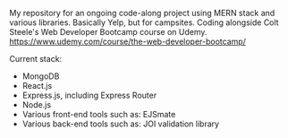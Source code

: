 My repository for an ongoing code-along project using MERN stack and various libraries. Basically Yelp, but for campsites.
Coding alongside Colt Steele's Web Developer Bootcamp course on Udemy.
https://www.udemy.com/course/the-web-developer-bootcamp/

Current stack:
- MongoDB
- React.js
- Express.js, including Express Router
- Node.js
- Various front-end tools such as: EJSmate
- Various back-end tools such as: JOI validation library
